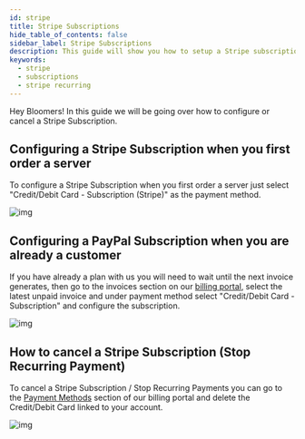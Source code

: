 ```yaml
---
id: stripe
title: Stripe Subscriptions
hide_table_of_contents: false
sidebar_label: Stripe Subscriptions
description: This guide will show you how to setup a Stripe subscription and how to cancel it if neccesary.
keywords:
  - stripe
  - subscriptions
  - stripe recurring
---
```


Hey Bloomers! In this guide we will be going over how to configure or cancel a Stripe Subscription.


## Configuring a Stripe Subscription when you first order a server

To configure a Stripe Subscription when you first order a server just select "Credit/Debit Card - Subscription (Stripe)" as the payment method.

![img](/billing/stripe/1.png)

## Configuring a PayPal Subscription when you are already a customer

If you have already a plan with us you will need to wait until the next invoice generates, then go to the invoices section on our [billing portal](https://billing.bloom.host/clientarea.php?action=invoices), select the latest unpaid invoice and under payment method select "Credit/Debit Card - Subscription" and configure the subscription.

![img](/billing/stripe/2.png)

## How to cancel a Stripe Subscription (Stop Recurring Payment)

To cancel a Stripe Subscription / Stop Recurring Payments you can go to the [Payment Methods](https://billing.bloom.host/index.php?rp=/account/paymentmethods) section of our billing portal and delete the Credit/Debit Card linked to your account. 

![img](/billing/stripe/3.png)
